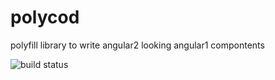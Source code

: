 # polycod
polyfill library to write angular2 looking angular1 compontents

![build status](https://travis-ci.org/dbldots/polycod.svg?branch=master)
